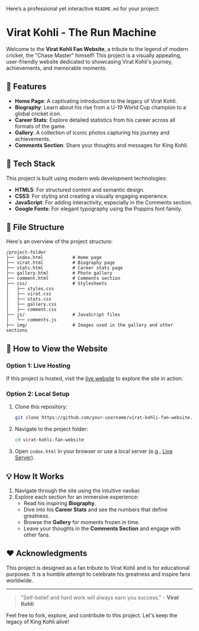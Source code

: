Here’s a professional yet interactive `README.md` for your project:

# Virat Kohli - The Run Machine

Welcome to the **Virat Kohli Fan Website**, a tribute to the legend of modern cricket, the "Chase Master" himself! This project is a visually appealing, user-friendly website dedicated to showcasing Virat Kohli's journey, achievements, and memorable moments.

## 🌟 Features

- **Home Page**: A captivating introduction to the legacy of Virat Kohli.
- **Biography**: Learn about his rise from a U-19 World Cup champion to a global cricket icon.
- **Career Stats**: Explore detailed statistics from his career across all formats of the game.
- **Gallery**: A collection of iconic photos capturing his journey and achievements.
- **Comments Section**: Share your thoughts and messages for King Kohli.

## 🎨 Tech Stack

This project is built using modern web development technologies:

- **HTML5**: For structured content and semantic design.
- **CSS3**: For styling and creating a visually engaging experience.
- **JavaScript**: For adding interactivity, especially in the Comments section.
- **Google Fonts**: For elegant typography using the Poppins font family.

## 📂 File Structure

Here's an overview of the project structure:

```copy
/project-folder
├── index.html           # Home page
├── virat.html           # Biography page
├── stats.html           # Career stats page
├── gallery.html         # Photo gallery
├── comment.html         # Comments section
├── css/                 # Stylesheets
│   ├── styles.css
│   ├── virat.css
│   ├── stats.css
│   ├── gallery.css
│   ├── comment.css
├── js/                  # JavaScript files
│   └── comments.js
├── img/                 # Images used in the gallery and other sections
```

## 🚀 How to View the Website

### Option 1: Live Hosting

If this project is hosted, visit the [live website](https://example-link.com) to explore the site in action.

### Option 2: Local Setup

1. Clone this repository:
   ```bash
   git clone https://github.com/your-username/virat-kohli-fan-website.git
   ```
2. Navigate to the project folder:
   ```bash
   cd virat-kohli-fan-website
   ```
3. Open `index.html` in your browser or use a local server (e.g., [Live Server](https://marketplace.visualstudio.com/items?itemName=ritwickdey.LiveServer)).

## 💡 How It Works

1. Navigate through the site using the intuitive navbar.
2. Explore each section for an immersive experience:
   - Read his inspiring **Biography**.
   - Dive into his **Career Stats** and see the numbers that define greatness.
   - Browse the **Gallery** for moments frozen in time.
   - Leave your thoughts in the **Comments Section** and engage with other fans.

## ❤️ Acknowledgments

This project is designed as a fan tribute to Virat Kohli and is for educational purposes. It is a humble attempt to celebrate his greatness and inspire fans worldwide.

---

> "Self-belief and hard work will always earn you success." - **Virat Kohli**

Feel free to fork, explore, and contribute to this project. Let's keep the legacy of King Kohli alive!
